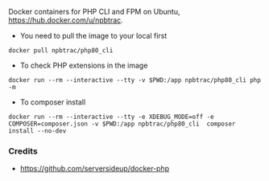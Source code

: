 Docker containers for PHP CLI and FPM on Ubuntu, https://hub.docker.com/u/npbtrac.

- You need to pull the image to your local first
```
docker pull npbtrac/php80_cli
```

- To check PHP extensions in the image
```
docker run --rm --interactive --tty -v $PWD:/app npbtrac/php80_cli php -m
```

- To composer install
```
docker run --rm --interactive --tty -e XDEBUG_MODE=off -e COMPOSER=composer.json -v $PWD:/app npbtrac/php80_cli  composer install --no-dev
```

### Credits
- https://github.com/serversideup/docker-php